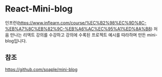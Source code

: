 # React-Mini-blog

인프런(https://www.inflearn.com/course/%EC%B2%98%EC%9D%8C-%EB%A7%8C%EB%82%9C-%EB%A6%AC%EC%95%A1%ED%8A%B8) 처음 만나는 리액트 강의를 수강하고 강의에 수록된 프로젝트 예시를 따라하며 만든 mini-blog입니다.


## 참조
https://github.com/soaple/mini-blog
